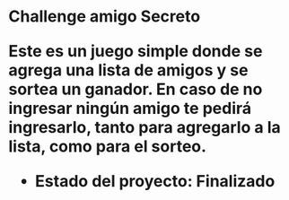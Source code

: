 <h1> Challenge amigo Secreto

Este es un juego simple donde se agrega una lista de amigos y se sortea un ganador.
En caso de no ingresar ningún amigo te pedirá ingresarlo, tanto para agregarlo a la lista, como para el sorteo.

- Estado del proyecto: Finalizado
